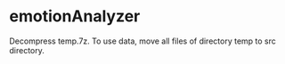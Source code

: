 # emotionAnalyzer
Decompress temp.7z.
To use data, move all files of directory temp to src directory.
